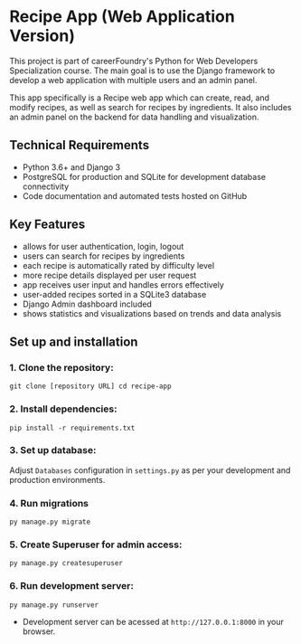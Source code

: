 # Recipe App (Web Application Version)

This project is part of careerFoundry's Python for Web Developers Specialization course.
The main goal is to use the Django framework to develop a web application with multiple users and an admin panel.

This app specifically is a Recipe web app which can create, read, and modify recipes, as well as search for recipes by ingredients. It also includes an admin panel on the backend for data handling and visualization.

## Technical Requirements
- Python 3.6+ and Django 3
- PostgreSQL for production and SQLite for development database connectivity
- Code documentation and automated tests hosted on GitHub

##  Key Features
- allows for user authentication, login, logout
- users can search for recipes by ingredients
- each recipe is automatically rated by difficulty level
- more recipe details displayed per user request
- app receives user input and handles errors effectively
- user-added recipes sorted in a SQLite3 database
- Django Admin dashboard included
- shows statistics and visualizations based on trends and data analysis

## Set up and installation

### 1. Clone the repository:
```
git clone [repository URL] cd recipe-app
```

### 2. Install dependencies:
```
pip install -r requirements.txt
```

### 3. Set up database:
Adjust ```Databases``` configuration in ```settings.py``` as per your development and production environments.

### 4. Run migrations
```
py manage.py migrate
```

### 5. Create Superuser for admin access:
```
py manage.py createsuperuser
```

### 6. Run development server:
```
py manage.py runserver
```

- Development server can be acessed at ```http://127.0.0.1:8000``` in your browser.